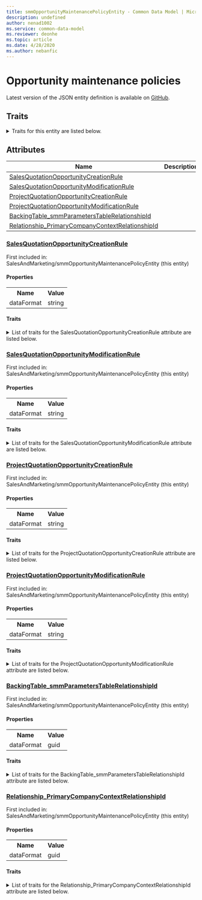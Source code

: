 ```yaml
---
title: smmOpportunityMaintenancePolicyEntity - Common Data Model | Microsoft Docs
description: undefined
author: nenad1002
ms.service: common-data-model
ms.reviewer: deonhe
ms.topic: article
ms.date: 4/28/2020
ms.author: nebanfic
---
```


# Opportunity maintenance policies

  
 Latest version of the JSON entity definition is available on <a href="https://github.com/Microsoft/CDM/tree/master/schemaDocuments/core/operationsCommon/Entities/SupplyChain/SalesAndMarketing/smmOpportunityMaintenancePolicyEntity.cdm.json" target="_blank">GitHub</a>.  

## Traits

<details>
<summary>Traits for this entity are listed below.  
</summary>

**is.CDM.entityVersion**  
  <table><tr><th>Parameter</th><th>Value</th><th>Data type</th><th>Explanation</th></tr><tr><td>versionNumber</td><td>"1.0.0"</td><td>string</td><td>semantic version number of the entity</td></tr></table>

**is.application.releaseVersion**  
  <table><tr><th>Parameter</th><th>Value</th><th>Data type</th><th>Explanation</th></tr><tr><td>releaseVersion</td><td>"10.0.13.0"</td><td>string</td><td>semantic version number of the application introducing this entity</td></tr></table>

**is.localized.displayedAs**  
  Holds the list of language specific display text for an object.  <table><tr><th>Parameter</th><th>Value</th><th>Data type</th><th>Explanation</th></tr><tr><td>localizedDisplayText</td><td><table><tr><th>languageTag</th><th>displayText</th></tr><tr><td>en</td><td>Opportunity maintenance policies</td></tr></table></td><td>entity</td><td>a reference to the constant entity holding the list of localized text</td></tr></table>

</details>

## Attributes

|Name|Description|First Included in Instance|
|---|---|---|
|[SalesQuotationOpportunityCreationRule](#SalesQuotationOpportunityCreationRule)||<a href="smmOpportunityMaintenancePolicyEntity.md" target="_blank">SalesAndMarketing/smmOpportunityMaintenancePolicyEntity</a>|
|[SalesQuotationOpportunityModificationRule](#SalesQuotationOpportunityModificationRule)||<a href="smmOpportunityMaintenancePolicyEntity.md" target="_blank">SalesAndMarketing/smmOpportunityMaintenancePolicyEntity</a>|
|[ProjectQuotationOpportunityCreationRule](#ProjectQuotationOpportunityCreationRule)||<a href="smmOpportunityMaintenancePolicyEntity.md" target="_blank">SalesAndMarketing/smmOpportunityMaintenancePolicyEntity</a>|
|[ProjectQuotationOpportunityModificationRule](#ProjectQuotationOpportunityModificationRule)||<a href="smmOpportunityMaintenancePolicyEntity.md" target="_blank">SalesAndMarketing/smmOpportunityMaintenancePolicyEntity</a>|
|[BackingTable_smmParametersTableRelationshipId](#BackingTable_smmParametersTableRelationshipId)||<a href="smmOpportunityMaintenancePolicyEntity.md" target="_blank">SalesAndMarketing/smmOpportunityMaintenancePolicyEntity</a>|
|[Relationship_PrimaryCompanyContextRelationshipId](#Relationship_PrimaryCompanyContextRelationshipId)||<a href="smmOpportunityMaintenancePolicyEntity.md" target="_blank">SalesAndMarketing/smmOpportunityMaintenancePolicyEntity</a>|

### <a href=#SalesQuotationOpportunityCreationRule name="SalesQuotationOpportunityCreationRule">SalesQuotationOpportunityCreationRule</a>

First included in: SalesAndMarketing/smmOpportunityMaintenancePolicyEntity (this entity)  

#### Properties

<table><tr><th>Name</th><th>Value</th></tr><tr><td>dataFormat</td><td>string</td></tr></table>

#### Traits

<details>
<summary>List of traits for the SalesQuotationOpportunityCreationRule attribute are listed below.</summary>

**is.dataFormat.character**  
**is.dataFormat.big**  
**is.dataFormat.array**  
**is.dataFormat.character**  
**is.dataFormat.array**  
</details>

### <a href=#SalesQuotationOpportunityModificationRule name="SalesQuotationOpportunityModificationRule">SalesQuotationOpportunityModificationRule</a>

First included in: SalesAndMarketing/smmOpportunityMaintenancePolicyEntity (this entity)  

#### Properties

<table><tr><th>Name</th><th>Value</th></tr><tr><td>dataFormat</td><td>string</td></tr></table>

#### Traits

<details>
<summary>List of traits for the SalesQuotationOpportunityModificationRule attribute are listed below.</summary>

**is.dataFormat.character**  
**is.dataFormat.big**  
**is.dataFormat.array**  
**is.dataFormat.character**  
**is.dataFormat.array**  
</details>

### <a href=#ProjectQuotationOpportunityCreationRule name="ProjectQuotationOpportunityCreationRule">ProjectQuotationOpportunityCreationRule</a>

First included in: SalesAndMarketing/smmOpportunityMaintenancePolicyEntity (this entity)  

#### Properties

<table><tr><th>Name</th><th>Value</th></tr><tr><td>dataFormat</td><td>string</td></tr></table>

#### Traits

<details>
<summary>List of traits for the ProjectQuotationOpportunityCreationRule attribute are listed below.</summary>

**is.dataFormat.character**  
**is.dataFormat.big**  
**is.dataFormat.array**  
**is.dataFormat.character**  
**is.dataFormat.array**  
</details>

### <a href=#ProjectQuotationOpportunityModificationRule name="ProjectQuotationOpportunityModificationRule">ProjectQuotationOpportunityModificationRule</a>

First included in: SalesAndMarketing/smmOpportunityMaintenancePolicyEntity (this entity)  

#### Properties

<table><tr><th>Name</th><th>Value</th></tr><tr><td>dataFormat</td><td>string</td></tr></table>

#### Traits

<details>
<summary>List of traits for the ProjectQuotationOpportunityModificationRule attribute are listed below.</summary>

**is.dataFormat.character**  
**is.dataFormat.big**  
**is.dataFormat.array**  
**is.dataFormat.character**  
**is.dataFormat.array**  
</details>

### <a href=#BackingTable_smmParametersTableRelationshipId name="BackingTable_smmParametersTableRelationshipId">BackingTable_smmParametersTableRelationshipId</a>

First included in: SalesAndMarketing/smmOpportunityMaintenancePolicyEntity (this entity)  

#### Properties

<table><tr><th>Name</th><th>Value</th></tr><tr><td>dataFormat</td><td>guid</td></tr></table>

#### Traits

<details>
<summary>List of traits for the BackingTable_smmParametersTableRelationshipId attribute are listed below.</summary>

**is.dataFormat.character**  
**is.dataFormat.big**  
**is.dataFormat.array**  
**is.dataFormat.guid**  
**means.identity.entityId**  
**is.linkedEntity.identifier**  
Marks the attribute(s) that hold foreign key references to a linked (used as an attribute) entity. This attribute is added to the resolved entity to enumerate the referenced entities.  <table><tr><th>Parameter</th><th>Value</th><th>Data type</th><th>Explanation</th></tr><tr><td>entityReferences</td><td><table><tr><th>entityReference</th><th>attributeReference</th></tr><tr><td><a href="../../../Tables/SupplyChain/SalesAndMarketing/Parameter/smmParametersTable.md" target="_blank">/core/operationsCommon/Tables/SupplyChain/SalesAndMarketing/Parameter/smmParametersTable.cdm.json/smmParametersTable</a></td><td><a href="../../../Tables/SupplyChain/SalesAndMarketing/Parameter/smmParametersTable.md#RecId" target="_blank">RecId</a></td></tr></table></td><td>entity</td><td>a reference to the constant entity holding the list of entity references</td></tr></table>

**is.dataFormat.guid**  
**is.dataFormat.character**  
**is.dataFormat.array**  
</details>

### <a href=#Relationship_PrimaryCompanyContextRelationshipId name="Relationship_PrimaryCompanyContextRelationshipId">Relationship_PrimaryCompanyContextRelationshipId</a>

First included in: SalesAndMarketing/smmOpportunityMaintenancePolicyEntity (this entity)  

#### Properties

<table><tr><th>Name</th><th>Value</th></tr><tr><td>dataFormat</td><td>guid</td></tr></table>

#### Traits

<details>
<summary>List of traits for the Relationship_PrimaryCompanyContextRelationshipId attribute are listed below.</summary>

**is.dataFormat.character**  
**is.dataFormat.big**  
**is.dataFormat.array**  
**is.dataFormat.guid**  
**means.identity.entityId**  
**is.linkedEntity.identifier**  
Marks the attribute(s) that hold foreign key references to a linked (used as an attribute) entity. This attribute is added to the resolved entity to enumerate the referenced entities.  <table><tr><th>Parameter</th><th>Value</th><th>Data type</th><th>Explanation</th></tr><tr><td>entityReferences</td><td><table><tr><th>entityReference</th><th>attributeReference</th></tr><tr><td><a href="../../../Tables/Finance/Ledger/Main/CompanyInfo.md" target="_blank">/core/operationsCommon/Tables/Finance/Ledger/Main/CompanyInfo.cdm.json/CompanyInfo</a></td><td><a href="../../../Tables/Finance/Ledger/Main/CompanyInfo.md#RecId" target="_blank">RecId</a></td></tr></table></td><td>entity</td><td>a reference to the constant entity holding the list of entity references</td></tr></table>

**is.dataFormat.guid**  
**is.dataFormat.character**  
**is.dataFormat.array**  
</details>
